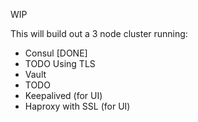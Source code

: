 WIP

This will build out a 3 node cluster running:

- Consul [DONE]
 - TODO Using TLS
- Vault
 - TODO
- Keepalived (for UI)
- Haproxy with SSL (for UI)

